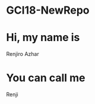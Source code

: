 # GCI18-NewRepo

<h1>Hi, my name is</h1>
<p>Renjiro Azhar</p>

<h1>You can call me</h1>
<p>Renji</p>
